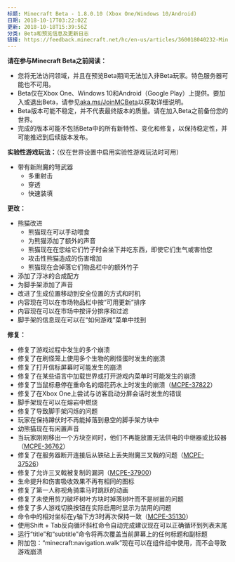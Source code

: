 ```yaml
---
标题: Minecraft Beta - 1.8.0.10 (Xbox One/Windows 10/Android)
日期: 2018-10-17T03:22:02Z
更新: 2018-10-18T15:39:56Z
分类: Beta和预览信息及更新日志
链接: https://feedback.minecraft.net/hc/en-us/articles/360018040232-Minecraft-Beta-1-8-0-10-Xbox-One-Windows-10-Android
---
```


**请在参与Minecraft Beta之前阅读：**

- 您将无法访问领域，并且在预览Beta期间无法加入非Beta玩家。特色服务器可能也不可用。
- Beta仅在Xbox One、Windows 10和Android（Google Play）上提供。要加入或退出Beta，请参见[aka.ms/JoinMCBeta](http://aka.ms/JoinMCBeta)以获取详细说明。
- Beta版本可能不稳定，并不代表最终版本的质量。请在加入Beta之前备份您的世界。
- 完成的版本可能不包括Beta中的所有新特性、变化和修复，以保持稳定性，并可能推迟到后续版本发布。

**实验性游戏玩法：**（仅在世界设置中启用实验性游戏玩法时可用）

- 带有新附魔的弩武器
  - 多重射击
  - 穿透
  - 快速装填

**更改：**

- 熊猫改进
  - 熊猫现在可以手动喂食
  - 为熊猫添加了额外的声音
  - 熊猫现在在您给它们竹子时会坐下并吃东西，即使它们生气或害怕您
  - 攻击性熊猫造成的伤害增加
  - 熊猫现在会掉落它们物品栏中的额外竹子
- 添加了浮冰的合成配方
- 为脚手架添加了声音
- 改进了生成位置移动到安全位置的方式和时机
- 内容现在可以在市场物品栏中按“可用更新”排序
- 内容现在可以在市场中按评分排序和过滤
- 脚手架的信息现在可以在“如何游戏”菜单中找到

**修复：**

- 修复了游戏过程中发生的多个崩溃
- 修复了在刷怪笼上使用多个生物的刷怪蛋时发生的崩溃
- 修复了打开信标屏幕时可能发生的崩溃
- 修复了在某些语言中加载世界或打开游戏内菜单时可能发生的崩溃
- 修复了当鼠标悬停在重命名的烟花药水上时发生的崩溃（[MCPE-37822](https://bugs.mojang.com/browse/MCPE-37822)）
- 修复了在Xbox One上尝试与访客启动分屏会话时发生的错误
- 脚手架现在可以在熔岩中燃烧
- 修复了导致脚手架闪烁的问题
- 玩家在保持蹲伏时不再能掉落到悬空的脚手架方块中
- 幼熊猫现在有闲置声音
- 当玩家刚刚移出一个方块空间时，他们不再能放置无法供电的中继器或比较器（[MCPE-36762](https://bugs.mojang.com/browse/MCPE-36762)）
- 修复了在服务器断开连接后从铁砧上丢失附魔三叉戟的问题（[MCPE-37526](https://bugs.mojang.com/browse/MCPE-37526)）
- 修复了允许三叉戟被复制的漏洞（[MCPE-37900](https://bugs.mojang.com/browse/MCPE-37900)）
- 生命提升和伤害吸收效果不再有相同的图标
- 修复了第一人称视角骑乘马时跳跃的动画
- 修复了未使用剪刀破坏树叶方块时掉落树叶而不是树苗的问题
- 修复了多人游戏切换按钮在实际启用时显示为禁用的问题
- 命令中的相对坐标在y轴下方3时再次保持一致（[MCPE-35130](https://bugs.mojang.com/browse/MCPE-35130)）
- 使用Shift + Tab反向循环斜杠命令自动完成建议现在可以正确循环到列表末尾
- 运行“title”和“subtitle”命令将再次覆盖当前屏幕上的任何标题和副标题
- 附加包：“minecraft:navigation.walk”现在可以在组件组中使用，而不会导致游戏崩溃